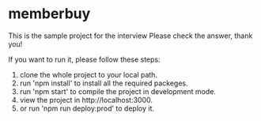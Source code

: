 # memberbuy

This is the sample project for the interview
Please check the answer, thank you!

If you want to run it, please follow these steps:
1. clone the whole project to your local path.
2. run 'npm install' to install all the required packeges.
3. run 'npm start' to compile the project in development mode.
4. view the project in http://localhost:3000.
5. or run 'npm run deploy:prod' to deploy it.
